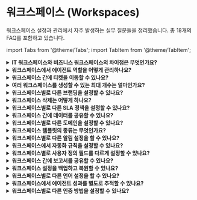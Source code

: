 # 워크스페이스 (Workspaces)

워크스페이스 설정과 관리에서 자주 발생하는 실무 질문들을 정리했습니다. 총 18개의 FAQ를 포함하고 있습니다.

import Tabs from '@theme/Tabs';
import TabItem from '@theme/TabItem';

<details>
<summary><strong>IT 워크스페이스와 비즈니스 워크스페이스의 차이점은 무엇인가요?</strong></summary>

<div>

**워크스페이스 유형 결정:** IT 워크스페이스 템플릿으로 생성하면 IT 워크스페이스가 되고, HR, 시설, 법무, 재무 및 일반 템플릿으로 생성하면 비즈니스 워크스페이스가 됩니다. 빈 템플릿 사용 시에는 선택한 주요 비즈니스 기능에 따라 결정됩니다.

**주요 차이점:**

- **지원 티켓 유형:** IT 워크스페이스는 인시던트, 서비스 요청, 주요 인시던트를 지원하고, 비즈니스 워크스페이스는 케이스(쿼리/이슈/요청)를 지원합니다.

- **지원 기능:** IT 워크스페이스만 문제, 변경, 릴리스, 알림, 온콜 관리 등 IT 전용 기능에 접근할 수 있습니다.

- **에이전트 권한:** 비즈니스 에이전트는 IT 워크스페이스에서 '보기' 권한만 받을 수 있고, IT 및 비즈니스 에이전트 모두 비즈니스 워크스페이스에서 '관리' 권한을 받을 수 있습니다.

</div>
</details>

<details>
<summary><strong>워크스페이스에서 에이전트 역할을 어떻게 관리하나요?</strong></summary>

<div>

**Admin** > **User Management** > **Agents**로 이동해서 에이전트를 선택하고 역할 설정을 편집하면 됩니다. 워크스페이스별로 서로 다른 역할을 할당할 수 있고, 전역 설정과 개별 워크스페이스 설정을 구분해서 관리할 수 있습니다.

</div>
</details>

<details>
<summary><strong>워크스페이스 간에 티켓을 이동할 수 있나요?</strong></summary>

<div>

네, 적절한 권한을 가진 에이전트는 티켓을 다른 워크스페이스로 이동할 수 있습니다. 티켓 상세 페이지에서 워크스페이스 변경 옵션을 사용하면 됩니다.

</div>
</details>

<details>
<summary><strong>여러 워크스페이스를 생성할 수 있는 최대 개수는 얼마인가요?</strong></summary>

<div>

생성 가능한 워크스페이스 수는 구독 요금제에 따라 다릅니다. 정확한 제한 사항은 계정 설정에서 확인하거나 지원팀에 문의해 주세요.

</div>
</details>

<details>
<summary><strong>워크스페이스별로 다른 브랜딩을 설정할 수 있나요?</strong></summary>

<div>

예, 각 워크스페이스마다 고유한 브랜딩을 설정할 수 있습니다. 로고, 색상, 이메일 템플릿 등을 워크스페이스별로 사용자 정의할 수 있습니다.

</div>
</details>

<details>
<summary><strong>워크스페이스 삭제는 어떻게 하나요?</strong></summary>

<div>

워크스페이스를 삭제하려면 **Admin** > **Global Settings** > **Workspaces**로 이동하여 해당 워크스페이스를 선택하고 삭제 옵션을 사용할 수 있습니다. 단, 기본 워크스페이스는 삭제할 수 없습니다.

</div>
</details>

<details>
<summary><strong>워크스페이스별로 다른 SLA 정책을 설정할 수 있나요?</strong></summary>

<div>

예, 각 워크스페이스마다 고유한 SLA 정책을 설정할 수 있습니다. 이를 통해 부서별로 다른 서비스 수준을 제공할 수 있습니다.

</div>
</details>

<details>
<summary><strong>워크스페이스 간에 데이터를 공유할 수 있나요?</strong></summary>

<div>

일부 데이터는 워크스페이스 간에 공유할 수 있습니다. 예를 들어, 에이전트, 요청자, 그룹 등은 여러 워크스페이스에서 공유될 수 있지만, 티켓, 자산 등은 각 워크스페이스에 고유합니다.

</div>
</details>

<details>
<summary><strong>워크스페이스별로 다른 도메인을 설정할 수 있나요?</strong></summary>

<div>

기본적으로 모든 워크스페이스는 동일한 도메인을 사용하지만, 엔터프라이즈 플랜에서는 워크스페이스별로 다른 서브도메인을 설정할 수 있습니다.

</div>
</details>

<details>
<summary><strong>워크스페이스 템플릿의 종류는 무엇인가요?</strong></summary>

<div>

Freshservice에서 제공하는 워크스페이스 템플릿은 다음과 같습니다:
- IT 워크스페이스
- HR 워크스페이스
- 시설 관리 워크스페이스
- 법무 워크스페이스
- 재무 워크스페이스
- 일반 워크스페이스
- 빈 템플릿

각 템플릿은 해당 부서의 특정 요구사항에 맞는 사전 구성된 설정을 제공합니다.

</div>
</details>

<details>
<summary><strong>워크스페이스별로 다른 알림 설정을 할 수 있나요?</strong></summary>

<div>

예, 각 워크스페이스마다 고유한 이메일 알림 설정을 구성할 수 있습니다. **Admin** > **Email Notifications**에서 워크스페이스별로 다른 알림 규칙을 설정할 수 있습니다.

</div>
</details>

<details>
<summary><strong>워크스페이스에서 자동화 규칙을 설정할 수 있나요?</strong></summary>

<div>

예, 각 워크스페이스마다 고유한 워크플로 자동화 규칙을 설정할 수 있습니다. 이를 통해 부서별로 다른 비즈니스 프로세스를 자동화할 수 있습니다.

</div>
</details>

<details>
<summary><strong>워크스페이스별로 사용자 정의 필드를 다르게 설정할 수 있나요?</strong></summary>

<div>

예, 각 워크스페이스마다 다른 사용자 정의 필드를 설정할 수 있습니다. 이를 통해 부서별 특정 요구사항에 맞는 데이터를 수집할 수 있습니다.

</div>
</details>

<details>
<summary><strong>워크스페이스 간에 보고서를 공유할 수 있나요?</strong></summary>

<div>

보고서는 일반적으로 각 워크스페이스에 고유하지만, 적절한 권한이 있는 사용자는 여러 워크스페이스의 데이터를 포함하는 교차 워크스페이스 보고서를 생성할 수 있습니다.

</div>
</details>

<details>
<summary><strong>워크스페이스 설정을 백업하고 복원할 수 있나요?</strong></summary>

<div>

현재 워크스페이스 설정의 직접적인 백업/복원 기능은 제공되지 않지만, 구성 내보내기/가져오기 기능을 통해 일부 설정을 다른 워크스페이스로 복사할 수 있습니다.

</div>
</details>

<details>
<summary><strong>워크스페이스별로 다른 언어 설정을 할 수 있나요?</strong></summary>

<div>

예, 각 워크스페이스마다 다른 기본 언어를 설정할 수 있습니다. 이는 다국가 조직에서 지역별로 다른 언어를 사용하는 경우 유용합니다.

</div>
</details>

<details>
<summary><strong>워크스페이스에서 에이전트 성과를 별도로 추적할 수 있나요?</strong></summary>

<div>

예, 각 워크스페이스별로 에이전트 성과 지표를 별도로 추적할 수 있습니다. 대시보드와 보고서를 통해 워크스페이스별 성과를 모니터링할 수 있습니다.

</div>
</details>

<details>
<summary><strong>워크스페이스별로 다른 인증 방법을 설정할 수 있나요?</strong></summary>

<div>

기본 인증 설정은 전역적으로 적용되지만, 엔터프라이즈 플랜에서는 워크스페이스별로 다른 SSO 구성을 설정할 수 있습니다.

</div>
</details>
